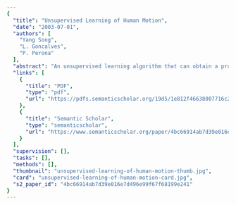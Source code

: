 ```yaml
---
{
  "title": "Unsupervised Learning of Human Motion",
  "date": "2003-07-01",
  "authors": [
    "Yang Song",
    "L. Goncalves",
    "P. Perona"
  ],
  "abstract": "An unsupervised learning algorithm that can obtain a probabilistic model of an object composed of a collection of parts (a moving human body in our examples) automatically from unlabeled training data is presented. The training data include both useful \"foreground\" features as well as features that arise from irrelevant background clutter - the correspondence between parts and detected features is unknown. The joint probability density function of the parts is represented by a mixture of decomposable triangulated graphs which allow for fast detection. To learn the model structure as well as model parameters, an EM-like algorithm is developed where the labeling of the data (part assignments) is treated as hidden variables. The unsupervised learning technique is not limited to decomposable triangulated graphs. The efficiency and effectiveness of our algorithm is demonstrated by applying it to generate models of human motion automatically from unlabeled image sequences, and testing the learned models on a variety of sequences.",
  "links": [
    {
      "title": "PDF",
      "type": "pdf",
      "url": "https://pdfs.semanticscholar.org/19d5/1e812f46638007716c2f3cb4a21910adfa7f.pdf"
    },
    {
      "title": "Semantic Scholar",
      "type": "semanticscholar",
      "url": "https://www.semanticscholar.org/paper/4bc66914ab7d39e016e7d496e99f67f68199e241"
    }
  ],
  "supervision": [],
  "tasks": [],
  "methods": [],
  "thumbnail": "unsupervised-learning-of-human-motion-thumb.jpg",
  "card": "unsupervised-learning-of-human-motion-card.jpg",
  "s2_paper_id": "4bc66914ab7d39e016e7d496e99f67f68199e241"
}
---
```


